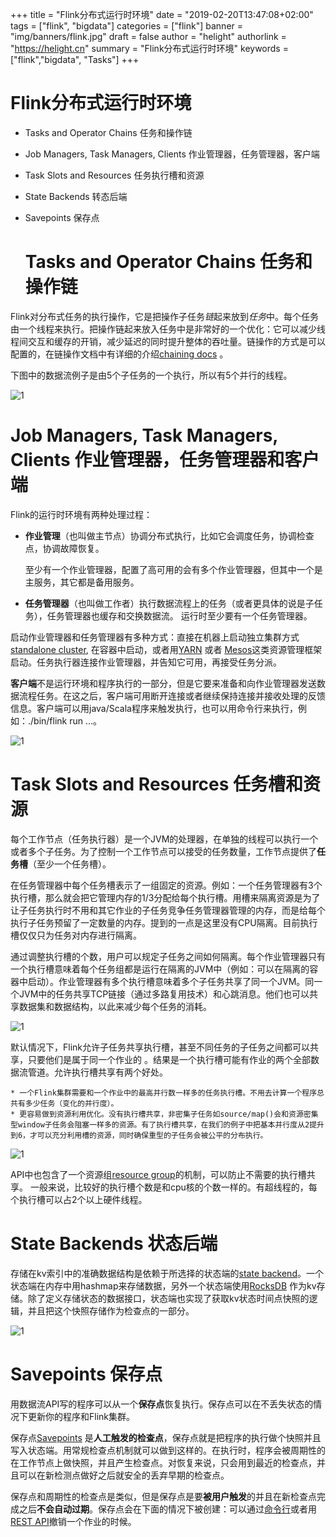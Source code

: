 +++
title = "Flink分布式运行时环境"
date = "2019-02-20T13:47:08+02:00"
tags = ["flink", "bigdata"]
categories = ["flink"]
banner = "img/banners/flink.jpg"
draft = false
author = "helight"
authorlink = "https://helight.cn"
summary = "Flink分布式运行时环境"
keywords = ["flink","bigdata", "Tasks"]
+++

# Flink分布式运行时环境
* Tasks and Operator Chains 任务和操作链

* Job Managers, Task Managers, Clients 作业管理器，任务管理器，客户端

* Task Slots and Resources 任务执行槽和资源

* State Backends 转态后端

* Savepoints 保存点

  # Tasks and Operator Chains 任务和操作链

Flink对分布式任务的执行操作，它是把操作子任务*链*起来放到*任务*中。每个任务由一个线程来执行。把操作链起来放入任务中是非常好的一个优化：它可以减少线程间交互和缓存的开销，减少延迟的同时提升整体的吞吐量。链操作的方式是可以配置的，在链操作文档中有详细的介绍[chaining docs](https://ci.apache.org/projects/flink/flink-docs-release-1.7/dev/stream/operators/#task-chaining-and-resource-groups) 。

下图中的数据流例子是由5个子任务的一个执行，所以有5个并行的线程。

![1](20190220/1.png)

# Job Managers, Task Managers, Clients 作业管理器，任务管理器和客户端
Flink的运行时环境有两种处理过程：

* **作业管理**（也叫做主节点）协调分布式执行，比如它会调度任务，协调检查点，协调故障恢复。

    至少有一个作业管理器，配置了高可用的会有多个作业管理器，但其中一个是主服务，其它都是备用服务。
* **任务管理器**（也叫做工作者）执行数据流程上的任务（或者更具体的说是子任务），任务管理器也缓存和交换数据流。
    运行时至少要有一个任务管理器。

启动作业管理器和任务管理器有多种方式：直接在机器上启动独立集群方式[standalone cluster](https://ci.apache.org/projects/flink/flink-docs-release-1.7/ops/deployment/cluster_setup.html), 在容器中启动，或者用[YARN](https://ci.apache.org/projects/flink/flink-docs-release-1.7/ops/deployment/yarn_setup.html) 或者 [Mesos](https://ci.apache.org/projects/flink/flink-docs-release-1.7/ops/deployment/mesos.html)这类资源管理框架启动。任务执行器连接作业管理器，并告知它可用，再接受任务分派。

**客户端**不是运行环境和程序执行的一部分，但是它要来准备和向作业管理器发送数据流程任务。在这之后，客户端可用断开连接或者继续保持连接并接收处理的反馈信息。客户端可以用java/Scala程序来触发执行，也可以用命令行来执行，例如：./bin/flink run …。

![1](20190220/2.png)

# Task Slots and Resources 任务槽和资源
每个工作节点（任务执行器）是一个JVM的处理器，在单独的线程可以执行一个或者多个子任务。为了控制一个工作节点可以接受的任务数量，工作节点提供了**任务槽**（至少一个任务槽）。

在任务管理器中每个任务槽表示了一组固定的资源。例如：一个任务管理器有3个执行槽，那么就会把它管理内存的1/3分配给每个执行槽。用槽来隔离资源是为了让子任务执行时不用和其它作业的子任务竞争任务管理器管理的内存，而是给每个执行子任务预留了一定数量的内存。提到的一点是这里没有CPU隔离。目前执行槽仅仅只为任务对内存进行隔离。

通过调整执行槽的个数，用户可以规定子任务之间如何隔离。每个作业管理器只有一个执行槽意味着每个任务组都是运行在隔离的JVM中（例如：可以在隔离的容器中启动）。作业管理器有多个执行槽意味着多个子任务共享了同一个JVM。同一个JVM中的任务共享TCP链接（通过多路复用技术）和心跳消息。他们也可以共享数据集和数据结构，以此来减少每个任务的消耗。

![1](20190220/3.png)

默认情况下，Flink允许子任务共享执行槽，甚至不同任务的子任务之间都可以共享，只要他们是属于同一个作业的 。结果是一个执行槽可能有作业的两个全部数据流管道。允许执行槽共享有两个好处。

	* 一个Flink集群需要和一个作业中的最高并行数一样多的任务执行槽。不用去计算一个程序总共有多少任务（变化的并行度）。
	* 更容易做到资源利用优化。没有执行槽共享，非密集子任务如source/map()会和资源密集型window子任务会阻塞一样多的资源。有了执行槽共享，在我们的例子中把基本并行度从2提升到6，才可以充分利用槽的资源，同时确保重型的子任务会被公平的分布执行。

![1](20190220/4.png)

API中也包含了一个资源组[resource group](https://ci.apache.org/projects/flink/flink-docs-release-1.7/dev/stream/operators/#task-chaining-and-resource-groups)的机制，可以防止不需要的执行槽共享。
一般来说，比较好的执行槽个数是和cpu核的个数一样的。有超线程的，每个执行槽可以占2个以上硬件线程。

# State Backends 状态后端
存储在kv索引中的准确数据结构是依赖于所选择的状态端的[state backend](https://ci.apache.org/projects/flink/flink-docs-release-1.7/ops/state/state_backends.html)。一个状态端在内存中用hashmap来存储数据，另外一个状态端使用[RocksDB](https://ci.apache.org/projects/flink/flink-docs-release-1.7/monitoring/rest_api.html#cancel-job-with-savepoint) 作为kv存储。除了定义存储状态的数据接口，状态端也实现了获取kv状态时间点快照的逻辑，并且把这个快照存储作为检查点的一部分。

![1](20190220/5.png)

# Savepoints 保存点
用数据流API写的程序可以从一个**保存点**恢复执行。保存点可以在不丢失状态的情况下更新你的程序和Flink集群。

保存点[Savepoints](https://ci.apache.org/projects/flink/flink-docs-release-1.7/ops/state/savepoints.html) 是**人工触发的检查点**，保存点就是把程序的执行做个快照并且写入状态端。用常规检查点机制就可以做到这样的。在执行时，程序会被周期性的在工作节点上做快照，并且产生检查点。对恢复来说，只会用到最近的检查点，并且可以在新检测点做好之后就安全的丢弃早期的检查点。

保存点和周期性的检查点是类似，但是保存点是要**被用户触发**的并且在新检查点完成之后**不会自动过期**。保存点会在下面的情况下被创建：可以通过[命令行](https://ci.apache.org/projects/flink/flink-docs-release-1.7/ops/cli.html#savepoints)或者用 [REST API](https://ci.apache.org/projects/flink/flink-docs-release-1.7/monitoring/rest_api.html#cancel-job-with-savepoint)撤销一个作业的时候。